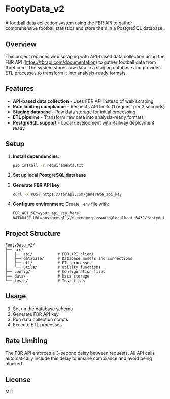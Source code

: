 # FootyData_v2

A football data collection system using the FBR API to gather comprehensive football statistics and store them in a PostgreSQL database.

## Overview

This project replaces web scraping with API-based data collection using the FBR API (https://fbrapi.com/documentation) to gather football data from fbref.com. The system stores raw data in a staging database and provides ETL processes to transform it into analysis-ready formats.

## Features

- **API-based data collection** - Uses FBR API instead of web scraping
- **Rate limiting compliance** - Respects API limits (1 request per 3 seconds)
- **Staging database** - Raw data storage for initial processing
- **ETL pipeline** - Transform raw data into analysis-ready formats
- **PostgreSQL support** - Local development with Railway deployment ready

## Setup

1. **Install dependencies**:
   ```bash
   pip install -r requirements.txt
   ```

2. **Set up local PostgreSQL database**

3. **Generate FBR API key**:
   ```bash
   curl -X POST https://fbrapi.com/generate_api_key
   ```

4. **Configure environment**:
   Create `.env` file with:
   ```
   FBR_API_KEY=your_api_key_here
   DATABASE_URL=postgresql://username:password@localhost:5432/footydata_v2
   ```

## Project Structure

```
FootyData_v2/
├── src/
│   ├── api/           # FBR API client
│   ├── database/      # Database models and connections
│   ├── etl/           # ETL processes
│   └── utils/         # Utility functions
├── config/            # Configuration files
├── data/              # Data storage
└── tests/             # Test files
```

## Usage

1. Set up the database schema
2. Generate FBR API key
3. Run data collection scripts
4. Execute ETL processes

## Rate Limiting

The FBR API enforces a 3-second delay between requests. All API calls automatically include this delay to ensure compliance and avoid being blocked.

## License

MIT 